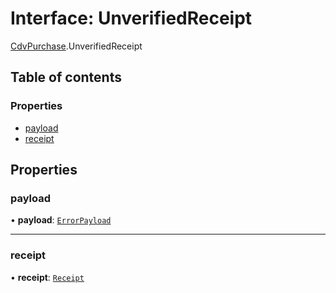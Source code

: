 # Interface: UnverifiedReceipt

[CdvPurchase](../modules/CdvPurchase.md).UnverifiedReceipt

## Table of contents

### Properties

- [payload](CdvPurchase.UnverifiedReceipt.md#payload)
- [receipt](CdvPurchase.UnverifiedReceipt.md#receipt)

## Properties

### payload

• **payload**: [`ErrorPayload`](CdvPurchase.Validator.Response.ErrorPayload.md)

___

### receipt

• **receipt**: [`Receipt`](../classes/CdvPurchase.Receipt.md)
